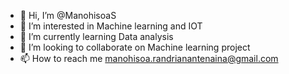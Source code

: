 - 👋 Hi, I’m @ManohisoaS
- 👀 I’m interested in Machine learning and IOT
- 🌱 I’m currently learning Data analysis
- 💞️ I’m looking to collaborate on Machine learning project
- 📫 How to reach me manohisoa.randrianantenaina@gmail.com

<!---
ManohisoaS/ManohisoaS is a ✨ special ✨ repository because its `README.md` (this file) appears on your GitHub profile.
You can click the Preview link to take a look at your changes.
--->
